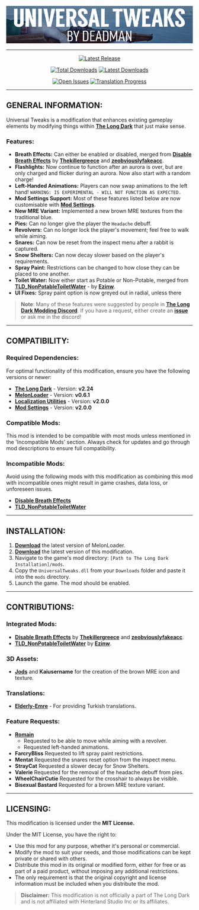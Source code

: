 <p align="center">
    <a href="#"><img src="https://raw.githubusercontent.com/Deaadman/UniversalTweaks/release/Images/MainHeading.png"></a>

---

<div align="center">

[![Latest Release](https://img.shields.io/github/v/release/Deaadman/UniversalTweaks?label=Latest%20Release&style=for-the-badge)](https://github.com/Deaadman/UniversalTweaks/releases/latest)

[![Total Downloads](https://img.shields.io/github/downloads/Deaadman/UniversalTweaks/total.svg?style=for-the-badge)](https://github.com/Deaadman/UniversalTweaks/releases)
[![Latest Downloads](https://img.shields.io/github/downloads/Deaadman/UniversalTweaks/latest/total.svg?style=for-the-badge)](https://github.com/Deaadman/UniversalTweaks/releases)

[![Open Issues](https://img.shields.io/github/issues/Deaadman/UniversalTweaks?style=for-the-badge)](https://github.com/Deaadman/UniversalTweaks/issues)
[![Translation Progress](https://img.shields.io/badge/Translated-10.53%25-red?style=for-the-badge)](https://github.com/Deaadman/UniversalTweaks)

</div>

---

## GENERAL INFORMATION:

Universal Tweaks is a modification that enhances existing gameplay elements by modifying things within [**The Long Dark**](https://www.hinterlandgames.com/the-long-dark/) that just make sense.

### Features:
- **Breath Effects:** Can either be enabled or disabled, merged from [**Disable Breath Effects**](https://github.com/Thekillergreece/DisableBreathEffect) by [**Thekillergreece**](https://github.com/Thekillergreece) and [**zeobviouslyfakeacc**](https://github.com/zeobviouslyfakeacc).
- **Flashlights:** Now continue to function after an aurora is over, but are only charged and flicker during an aurora. Now also start with a random charge!
- **Left-Handed Animations:** Players can now swap animations to the left hand! `WARNING: IS EXPERIMENTAL - WILL NOT FUNCTION AS EXPECTED.`
- **Mod Settings Support:** Most of these features listed below are now customisable with [**Mod Settings**](https://github.com/DigitalzombieTLD/ModSettings).
- **New MRE Variant:** Implemented a new brown MRE textures from the traditional blue.
- **Pies:** Can no longer give the player the `Headache` debuff.
- **Revolvers:** Can no longer lock the player's movement; feel free to walk while aiming.
- **Snares:** Can now be reset from the inspect menu after a rabbit is captured.
- **Snow Shelters:** Can now decay slower based on the player's requirements.
- **Spray Paint:** Restrictions can be changed to how close they can be placed to one another. 
- **Toilet Water:** Now either start as Potable or Non-Potable, merged from [**TLD_NonPotableToiletWater**](https://github.com/Ezinw/TLD_NonPotableToiletWater) - by [**Ezinw**](https://github.com/Ezinw).
- **UI Fixes:** Spray paint option is now greyed out in radial, unless there

>**Note**: Many of these features were suggested by people in [**The Long Dark Modding Discord**](https://discord.gg/2mnXAZfGXQ). If you have a request, either create an [**issue**](https://github.com/Deaadman/UniversalTweaks/issues) or ask me in the discord!

---

## COMPATIBILITY:

### Required Dependencies:
For optimal functionality of this modification, ensure you have the following versions or newer:

- [**The Long Dark**](https://store.steampowered.com/news/app/305620) - Version: **v2.24**  
- [**MelonLoader**](https://github.com/LavaGang/MelonLoader/releases) - Version: **v0.6.1**   
- [**Localization Utilities**](https://github.com/dommrogers/LocalizationUtilities/releases) - Version: **v2.0.0** 
- [**Mod Settings**](https://github.com/DigitalzombieTLD/ModSettings) - Version: **v2.0.0** 

### Compatible Mods:

This mod is intended to be compatible with most mods unless mentioned in the 'Incompatible Mods' section. Always check for updates and go through mod descriptions to ensure full compatibility.

### Incompatible Mods:

Avoid using the following mods with this modification as combining this mod with incompatible ones might result in game crashes, data loss, or unforeseen issues. 

- **[Disable Breath Effects](https://github.com/Thekillergreece/DisableBreathEffect)**
- **[TLD_NonPotableToiletWater](https://github.com/Ezinw/TLD_NonPotableToiletWater)**

---

## INSTALLATION:

1. [**Download**](https://github.com/LavaGang/MelonLoader/releases/latest/download/MelonLoader.Installer.exe) the latest version of MelonLoader.
2. [**Download**](https://github.com/Deaadman/UniversalTweaks/releases/latest/download/UniversalTweaks.dll) the latest version of this modification.
3. Navigate to the game's mod directory: `[Path to The Long Dark Installation]/mods`.
4. Copy the `UniversalTweaks.dll` from your `Downloads` folder and paste it into the `mods` directory.
5. Launch the game. The mod should be enabled.

---

## **CONTRIBUTIONS**:

### **Integrated Mods**:
- **[Disable Breath Effects](https://github.com/Thekillergreece/DisableBreathEffect)** by [**Thekillergreece**](https://github.com/Thekillergreece) and [**zeobviouslyfakeacc**](https://github.com/zeobviouslyfakeacc).
- **[TLD_NonPotableToiletWater](https://github.com/Ezinw/TLD_NonPotableToiletWater)** by [**Ezinw**](https://github.com/Ezinw).

### **3D Assets**:
- [**Jods**](https://github.com/Jods-Its) and **Kaiusername** for the creation of the brown MRE icon and texture.

### Translations:
- [**Elderly-Emre**](https://github.com/Elderly-Emre) - For providing Turkish translations.

### **Feature Requests**:
- [**Romain**](https://github.com/RomainDeschampsFR) 
    - Requested to be able to move while aiming with a revolver.
    - Requested left-handed animations.
- **FarcryBliss** Requested to lift spray paint restrictions.
- **Mentat** Requested the snares reset option from the inspect menu.
- **StrayCat** Requested a slower decay for Snow Shelters.
- **Valerie** Requested for the removal of the headache debuff from pies.
- **WheelChairCutie** Requested for the crosshair to always be visible.
- **Bisexual Bastard** Requested for a brown MRE texture variant.

---

## LICENSING:
This modification is licensed under the **MIT License.**

Under the MIT License, you have the right to:

- Use this mod for any purpose, whether it's personal or commercial.
- Modify the mod to suit your needs, and those modifications can be kept private or shared with others.
- Distribute this mod in its original or modified form, either for free or as part of a paid product, without imposing any additional restrictions.
- The only requirement is that the original copyright and license information must be included when you distribute the mod.

>**Disclaimer:** This modification is not officially a part of The Long Dark and is not affiliated with Hinterland Studio Inc or its affiliates.